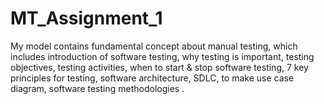 # MT_Assignment_1
My model contains fundamental concept about manual testing, which includes introduction of software testing, why testing is important, testing objectives, testing activities, when to start &amp; stop software testing, 7 key principles for testing, software architecture, SDLC, to make use case diagram, software testing methodologies .
